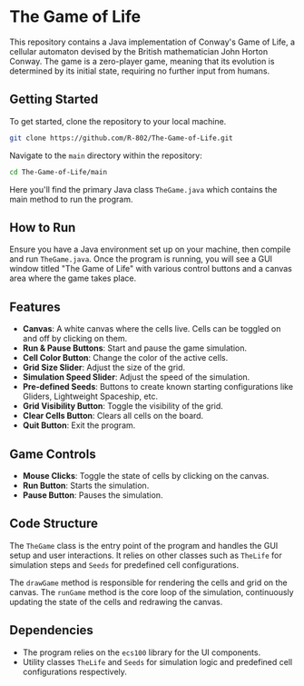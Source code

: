 # The Game of Life

This repository contains a Java implementation of Conway's Game of Life, a cellular automaton devised by the British mathematician John Horton Conway. The game is a zero-player game, meaning that its evolution is determined by its initial state, requiring no further input from humans.

## Getting Started

To get started, clone the repository to your local machine.

```bash
git clone https://github.com/R-802/The-Game-of-Life.git
```

Navigate to the `main` directory within the repository:

```bash
cd The-Game-of-Life/main
```

Here you'll find the primary Java class `TheGame.java` which contains the main method to run the program.

## How to Run

Ensure you have a Java environment set up on your machine, then compile and run `TheGame.java`. Once the program is running, you will see a GUI window titled "The Game of Life" with various control buttons and a canvas area where the game takes place.

## Features

- **Canvas**: A white canvas where the cells live. Cells can be toggled on and off by clicking on them.
- **Run & Pause Buttons**: Start and pause the game simulation.
- **Cell Color Button**: Change the color of the active cells.
- **Grid Size Slider**: Adjust the size of the grid.
- **Simulation Speed Slider**: Adjust the speed of the simulation.
- **Pre-defined Seeds**: Buttons to create known starting configurations like Gliders, Lightweight Spaceship, etc.
- **Grid Visibility Button**: Toggle the visibility of the grid.
- **Clear Cells Button**: Clears all cells on the board.
- **Quit Button**: Exit the program.

## Game Controls

- **Mouse Clicks**: Toggle the state of cells by clicking on the canvas.
- **Run Button**: Starts the simulation.
- **Pause Button**: Pauses the simulation.

## Code Structure

The `TheGame` class is the entry point of the program and handles the GUI setup and user interactions. It relies on other classes such as `TheLife` for simulation steps and `Seeds` for predefined cell configurations.

The `drawGame` method is responsible for rendering the cells and grid on the canvas. The `runGame` method is the core loop of the simulation, continuously updating the state of the cells and redrawing the canvas.

## Dependencies

- The program relies on the `ecs100` library for the UI components.
- Utility classes `TheLife` and `Seeds` for simulation logic and predefined cell configurations respectively.
